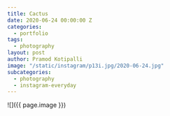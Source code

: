 ```yaml
---
title: Cactus
date: 2020-06-24 00:00:00 Z
categories:
  - portfolio
tags:
  - photography
layout: post
author: Pramod Kotipalli
image: "/static/instagram/p13i.jpg/2020-06-24.jpg"
subcategories:
  - photography
  - instagram-everyday
---
```


![]({{ page.image }})
